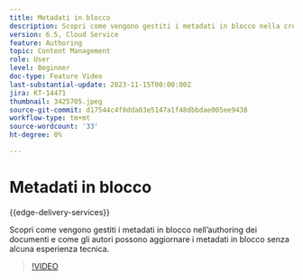 ```yaml
---
title: Metadati in blocco
description: Scopri come vengono gestiti i metadati in blocco nella creazione dei documenti.
version: 6.5, Cloud Service
feature: Authoring
topic: Content Management
role: User
level: Beginner
doc-type: Feature Video
last-substantial-update: 2023-11-15T00:00:00Z
jira: KT-14471
thumbnail: 3425705.jpeg
source-git-commit: d17544c4f8dda03e5147a1f48dbbdae005ee9438
workflow-type: tm+mt
source-wordcount: '33'
ht-degree: 0%

---
```



# Metadati in blocco

{{edge-delivery-services}}

Scopri come vengono gestiti i metadati in blocco nell’authoring dei documenti e come gli autori possono aggiornare i metadati in blocco senza alcuna esperienza tecnica.

>[!VIDEO](https://video.tv.adobe.com/v/3425705/?learn=on)
